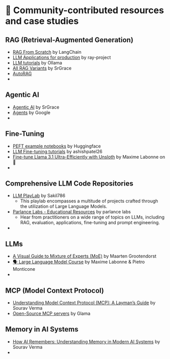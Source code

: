 # 🤝 Community-contributed resources and case studies

## RAG (Retrieval-Augmented Generation)
- [RAG From Scratch](https://github.com/langchain-ai/rag-from-scratch) by LangChain
- [LLM Applications for production](https://github.com/ray-project/llm-applications/tree/main) by ray-project
- [LLM tutorials](https://github.com/ollama/ollama/tree/main/examples) by Ollama
- [All RAG Variants](https://github.com/SrGrace/RAG) by SrGrace
- [AutoRAG](https://github.com/Marker-Inc-Korea/AutoRAG)
- 

## Agentic AI
- [Agentic AI](https://github.com/SrGrace/AgenticAI) by SrGrace
- [Agents](https://www.kaggle.com/whitepaper-agents) by Google
- 

## Fine-Tuning
- [PEFT example notebooks](https://github.com/huggingface/peft/tree/main/examples) by Huggingface
- [LLM Fine-tuning tutorials](https://github.com/ashishpatel26/LLM-Finetuning) by ashishpatel26
- [Fine-tune Llama 3.1 Ultra-Efficiently with Unsloth](https://huggingface.co/blog/mlabonne/sft-llama3) by Maxime Labonne on 🤗
- 

## Comprehensive LLM Code Repositories
- [LLM PlayLab](https://github.com/Sakil786/LLM-PlayLab) by Sakil786
  - This playlab encompasses a multitude of projects crafted through the utilization of Large Language Models.
- [Parlance Labs - Educational Resources](https://parlance-labs.com/education/) by parlance labs
  - Hear from practitioners on a wide range of topics on LLMs, including RAG, evaluation, applications, fine-tuning and prompt engineering.
-  

## LLMs
- [A Visual Guide to Mixture of Experts (MoE)](https://newsletter.maartengrootendorst.com/p/a-visual-guide-to-mixture-of-experts) by Maarten Grootendorst
- [🗣️ Large Language Model Course](https://github.com/mlabonne/llm-course) by Maxime Labonne & Pietro Monticone
- 

## MCP (Model Context Protocol)
- [Understanding Model Context Protocol (MCP): A Layman’s Guide](https://medium.com/@SrGrace_/understanding-model-context-protocol-mcp-a-laymans-guide-4737aab5fc6b) by Sourav Verma
- [Open-Source MCP servers](https://glama.ai/mcp/servers) by Glama

## Memory in AI Systems
- [How AI Remembers: Understanding Memory in Modern AI Systems](https://medium.com/@SrGrace_/how-ai-remembers-understanding-memory-in-modern-ai-systems-ceeffc64fcb3) by Sourav Verma
- 
